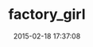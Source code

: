 ---
layout: post
title:  "factory_girl"
repo:   "thoughtbot/factory_girl"
date:   2015-02-18 17:37:08
---